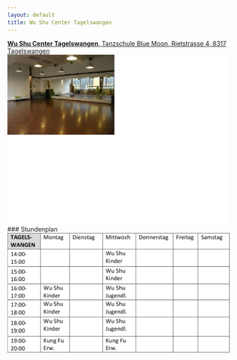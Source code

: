 ```yaml
---
layout: default
title: Wu Shu Center Tagelswangen
---
```


<a href="http://map.search.ch/tagelswangen/rietstr.-4" target="_blank">
<strong>Wu Shu Center Tagelswangen</strong>, Tanzschule Blue Moon, Rietstrasse 4, 8317 Tagelswangen
</a>
<img class="ifloat-right" src="/images/raum_tagelswangen.jpg" alt="Trainingsraum Tagelswangen">
### Stundenplan

<img src="/images/stundenplaene/stundenplan-tagelswangen.png" alt="Stundenplan Tagelswangen">